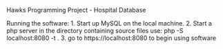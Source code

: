 Hawks Programming Project - Hospital Database

Running the software:
	1. Start up MySQL on the local machine.
	2. Start a php server in the directory containing source files
		use: php -S localhost:8080 -t .
	3. go to https://localhost:8080 to begin using software
